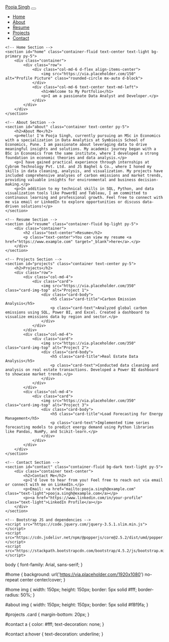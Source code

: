 <!DOCTYPE html>
<html lang="en">
<head>
    <meta charset="UTF-8">
    <meta name="viewport" content="width=device-width, initial-scale=1.0">
    <title>Pooja Singh - Portfolio</title>
    <!-- Bootstrap CSS -->
    <link href="https://stackpath.bootstrapcdn.com/bootstrap/4.5.2/css/bootstrap.min.css" rel="stylesheet">
    <!-- Custom CSS -->
    <link rel="stylesheet" href="styles.css">
</head>
<body>
    <!-- Navbar -->
    <nav class="navbar navbar-expand-lg navbar-dark bg-dark">
        <a class="navbar-brand" href="#">Pooja Singh</a>
        <button class="navbar-toggler" type="button" data-toggle="collapse" data-target="#navbarNav" aria-controls="navbarNav" aria-expanded="false" aria-label="Toggle navigation">
            <span class="navbar-toggler-icon"></span>
        </button>
        <div class="collapse navbar-collapse" id="navbarNav">
            <ul class="navbar-nav ml-auto">
                <li class="nav-item active">
                    <a class="nav-link" href="#home">Home</a>
                </li>
                <li class="nav-item">
                    <a class="nav-link" href="#about">About</a>
                </li>
                <li class="nav-item">
                    <a class="nav-link" href="#resume">Resume</a>
                </li>
                <li class="nav-item">
                    <a class="nav-link" href="#projects">Projects</a>
                </li>
                <li class="nav-item">
                    <a class="nav-link" href="#contact">Contact</a>
                </li>
            </ul>
        </div>
    </nav>

    <!-- Home Section -->
    <section id="home" class="container-fluid text-center text-light bg-primary py-5">
        <div class="container">
            <div class="row">
                <div class="col-md-6 d-flex align-items-center">
                    <img src="https://via.placeholder.com/150" alt="Profile Picture" class="rounded-circle mx-auto d-block">
                </div>
                <div class="col-md-6 text-center text-md-left">
                    <h1>Welcome to My Portfolio</h1>
                    <p>I am a passionate Data Analyst and Developer.</p>
                </div>
            </div>
        </div>
    </section>

    <!-- About Section -->
    <section id="about" class="container text-center py-5">
        <h2>About Me</h2>
        <p>Hello! I'm Pooja Singh, currently pursuing an MSc in Economics with a specialization in Data Analytics at Symbiosis School of Economics, Pune. I am passionate about leveraging data to drive meaningful insights and solutions. My academic journey began with a BSc in Economics from the same institute, where I developed a strong foundation in economic theories and data analysis.</p>
        <p>I have gained practical experience through internships at Cybrom Technology Pvt. Ltd. and JS Baghel & Co., where I honed my skills in data cleaning, analysis, and visualization. My projects have included comprehensive analyses of carbon emissions and market trends, providing valuable insights for environmental and business decision-making.</p>
        <p>In addition to my technical skills in SQL, Python, and data visualization tools like PowerBI and Tableau, I am committed to continuous learning and professional growth. Feel free to connect with me via email or LinkedIn to explore opportunities or discuss data-driven solutions!</p>
    </section>

    <!-- Resume Section -->
    <section id="resume" class="container-fluid bg-light py-5">
        <div class="container">
            <h2 class="text-center">Resume</h2>
            <p class="text-center">You can view my resume <a href="https://www.example.com" target="_blank">here</a>.</p>
        </div>
    </section>

    <!-- Projects Section -->
    <section id="projects" class="container text-center py-5">
        <h2>Projects</h2>
        <div class="row">
            <div class="col-md-4">
                <div class="card">
                    <img src="https://via.placeholder.com/350" class="card-img-top" alt="Project 1">
                    <div class="card-body">
                        <h5 class="card-title">Carbon Emission Analysis</h5>
                        <p class="card-text">Analyzed global carbon emissions using SQL, Power BI, and Excel. Created a dashboard to visualize emissions data by region and sector.</p>
                    </div>
                </div>
            </div>
            <div class="col-md-4">
                <div class="card">
                    <img src="https://via.placeholder.com/350" class="card-img-top" alt="Project 2">
                    <div class="card-body">
                        <h5 class="card-title">Real Estate Data Analysis</h5>
                        <p class="card-text">Conducted data cleaning and analysis on real estate transactions. Developed a Power BI dashboard to showcase market trends.</p>
                    </div>
                </div>
            </div>
            <div class="col-md-4">
                <div class="card">
                    <img src="https://via.placeholder.com/350" class="card-img-top" alt="Project 3">
                    <div class="card-body">
                        <h5 class="card-title">Load Forecasting for Energy Management</h5>
                        <p class="card-text">Implemented time series forecasting models to predict energy demand using Python libraries like Pandas, NumPy, and Scikit-learn.</p>
                    </div>
                </div>
            </div>
        </div>
    </section>

    <!-- Contact Section -->
    <section id="contact" class="container-fluid bg-dark text-light py-5">
        <div class="container text-center">
            <h2>Contact Me</h2>
            <p>I'd love to hear from you! Feel free to reach out via email or connect with me on LinkedIn.</p>
            <p>Email: <a href="mailto:pooja.singh@example.com" class="text-light">pooja.singh@example.com</a></p>
            <p><a href="https://www.linkedin.com/in/your-profile" class="text-light">LinkedIn Profile</a></p>
        </div>
    </section>

    <!-- Bootstrap JS and dependencies -->
    <script src="https://code.jquery.com/jquery-3.5.1.slim.min.js"></script>
    <script src="https://cdn.jsdelivr.net/npm/@popperjs/core@2.5.2/dist/umd/popper.min.js"></script>
    <script src="https://stackpath.bootstrapcdn.com/bootstrap/4.5.2/js/bootstrap.min.js"></script>
</body>
</html>
body {
    font-family: Arial, sans-serif;
}

#home {
    background: url('https://via.placeholder.com/1920x1080') no-repeat center center/cover;
}

#home img {
    width: 150px;
    height: 150px;
    border: 5px solid #fff;
    border-radius: 50%;
}

#about img {
    width: 150px;
    height: 150px;
    border: 5px solid #f8f9fa;
}

#projects .card {
    margin-bottom: 20px;
}

#contact a {
    color: #fff;
    text-decoration: none;
}

#contact a:hover {
    text-decoration: underline;
}
